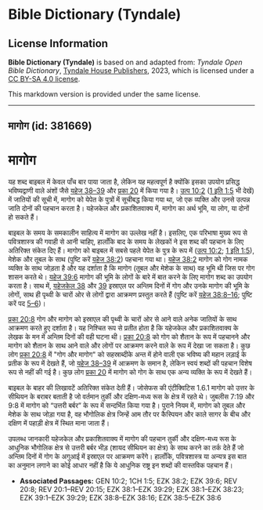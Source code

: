 # Bible Dictionary (Tyndale)

## License Information

**Bible Dictionary (Tyndale)** is based on and adapted from: _Tyndale Open Bible Dictionary_, [Tyndale House Publishers](https://tyndaleopenresources.com/), 2023, which is licensed under a [CC BY-SA 4.0 license](https://creativecommons.org/licenses/by-sa/4.0/legalcode.en).

This markdown version is provided under the same license.



--------------------------------

## मागोग (id: 381669)

मागोग
=====

यह शब्द बाइबल में केवल पाँच बार पाया जाता है, लेकिन यह महत्वपूर्ण है क्योंकि इसका उपयोग प्रसिद्ध भविष्यद्वाणी वाले अंशों जैसे [यहेज 38–39](https://ref.ly/Ezek38:1-Ezek39:29) और [प्रका 20](https://ref.ly/Rev20:1-Rev20:15) में किया गया है। [उत्प 10:2](https://ref.ly/Gen10:2) ([1 इति 1:5](https://ref.ly/1Chr1:5) भी देखें) में जातियों की सूची में, मागोग को येपेत के पुत्रों में सूचीबद्ध किया गया था, जो एक व्यक्ति और उनसे उत्पन्न जाति दोनों की पहचान करता है। यहेजकेल और प्रकाशितवाक्य में, मागोग का अर्थ भूमि, या लोग, या दोनों हो सकते हैं।

बाइबल के समय के समकालीन साहित्य में मागोग का उल्लेख नहीं है। इसलिए, एक परिभाषा मुख्य रूप से पवित्रशास्त्र की गवाही से आनी चाहिए, हालाँकि बाद के समय के लेखकों ने इस शब्द की पहचान के लिए अतिरिक्त संकेत दिए हैं। मागोग को बाइबल में सबसे पहले येपेत के पुत्र के रूप में ([उत्प 10:2](https://ref.ly/Gen10:2); [1 इति 1:5](https://ref.ly/1Chr1:5)), मेशेक और तूबल के साथ (पुष्टि करें [यहेज 38:2](https://ref.ly/Ezek38:2)) पहचाना गया था। [यहेज 38:2](https://ref.ly/Ezek38:2) मागोग को गोग नामक व्यक्ति के साथ जोड़ता है और यह दर्शाता है कि मागोग (तूबल और मेशेक के साथ) वह भूमि थी जिस पर गोग शासन करते थे। [यहेज 39:6](https://ref.ly/Ezek39:6) मागोग की भूमि के लोगों के बारे में बात करने के लिए मागोग शब्द का उपयोग करता है। साथ में, [यहेजकेल 38](https://ref.ly/Ezek38:1-Ezek38:23) और [39](https://ref.ly/Ezek39:1-Ezek39:29) इस्राएल पर अन्तिम दिनों में गोग और उनके मागोग की भूमि के लोगों, साथ ही पृथ्वी के चारों ओर से लोगों द्वारा आक्रमण प्रस्तुत करते हैं (पुष्टि करें [यहेज 38:8–16](https://ref.ly/Ezek38:8-Ezek38:16); पुष्टि करें पद [5–6](https://ref.ly/Ezek38:5-Ezek38:6))।

[प्रका 20:8](https://ref.ly/Rev20:8) गोग और मागोग को इस्राएल की पृथ्वी के चारों ओर से आने वाले अनेक जातियों के साथ आक्रमण करते हुए दर्शाता है। यह निश्चित रूप से प्रतीत होता है कि यहेजकेल और प्रकाशितवाक्य के लेखक के मन में अन्तिम दिनों की वही घटना थी। [प्रका 20:8](https://ref.ly/Rev20:8) को गोग को शैतान के रूप में पहचानने और मागोग को शैतान के साथ आने वाले और लोगों पर आक्रमण करने वाले के रूप में देखा जा सकता है। कुछ लोग [प्रका 20:8](https://ref.ly/Rev20:8) में "गोग और मागोग" को सहस्राब्दीके अन्त में होने वाली एक भविष्य की महान लड़ाई के प्रतीक के रूप में देखते हैं, जो [यहेज 38–39](https://ref.ly/Ezek38:1-Ezek39:29) में आक्रमण के समान है, लेकिन स्वयं शब्दों की पहचान विशेष रूप से नहीं की गई है। कुछ लोग [प्रका 20](https://ref.ly/Rev20:1-Rev20:15) में मागोग को गोग के साथ एक अन्य व्यक्ति के रूप में देखते हैं।

बाइबल के बाहर की लिखावटें अतिरिक्त संकेत देती हैं। जोसेफस की एंटीक्विटिस 1\.6\.1 मागोग को उत्तर के सीथियन के बराबर बताती है जो वर्तमान तुर्की और दक्षिण\-मध्य रूस के क्षेत्र में रहते थे। जुबलीस 7:19 और 9:8 में मागोग को “उत्तरी बर्बर” के रूप में सन्दर्भित किया गया है। पुराने नियम में, मागोग को तूबल और मेशेक के साथ जोड़ा गया है, वह भौगोलिक क्षेत्र जिन्हें आम तौर पर कैस्पियन और काले सागर के बीच और दक्षिण में पहाड़ी क्षेत्र में स्थित माना जाता हैं।

उपलब्ध जानकारी यहेजकेल और प्रकाशितवाक्य में मागोग की पहचान तुर्की और दक्षिण\-मध्य रूस के आधुनिक भौगोलिक क्षेत्र से उत्तरी बर्बर भीड़ (शायद सीथियन का क्षेत्र) के साथ करने का तर्क देते हैं जो अन्तिम दिनों में गोग के अगुआई में इस्राएल पर आक्रमण करेंगे। हालाँकि, पवित्रशास्त्र या अन्यत्र इस बात का अनुमान लगाने का कोई आधार नहीं है कि ये आधुनिक राष्ट्र इन शब्दों की वास्तविक पहचान हैं।

* **Associated Passages:** GEN 10:2; 1CH 1:5; EZK 38:2; EZK 39:6; REV 20:8; REV 20:1–REV 20:15; EZK 38:1–EZK 39:29; EZK 38:1–EZK 38:23; EZK 39:1–EZK 39:29; EZK 38:8–EZK 38:16; EZK 38:5–EZK 38:6


